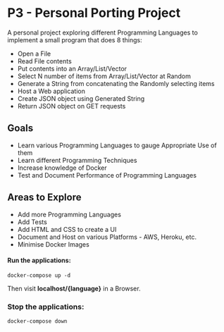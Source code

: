 # P3 - Personal Porting Project

A personal project exploring different Programming Languages to implement a small program that does 8 things:

* Open a File
* Read File contents
* Put contents into an Array/List/Vector
* Select N number of items from Array/List/Vector at Random
* Generate a String from concatenating the Randomly selecting items
* Host a Web application
* Create JSON object using Generated String
* Return JSON object on GET requests

## Goals

* Learn various Programming Languages to gauge Appropriate Use of them
* Learn different Programming Techniques
* Increase knowledge of Docker
* Test and Document Performance of Programming Languages

## Areas to Explore

* Add more Programming Languages
* Add Tests
* Add HTML and CSS to create a UI
* Document and Host on various Platforms - AWS, Heroku, etc.
* Minimise Docker Images 

#### Run the applications:

`docker-compose up -d`

Then visit **localhost/{language}** in a Browser.

### Stop the applications:

`docker-compose down`